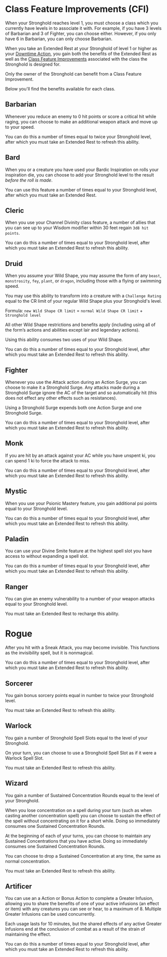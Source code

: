 # Class Feature Improvements (CFI)
When your Stronghold reaches level 1, you must choose a class which you currently have levels in to associate it with. For example, if you have 3 levels of Barbarian and 3 of Fighter, you can choose either. However, if you only have 6 in Barbarian, you can only choose Barbarian.

When you take an Extended Rest at your Stronghold of level 1 or higher as your [Downtime Action](downtime_actions.md), you gain both the benefits of the Extended Rest as well as the [Class Feature Improvements](class_feature_improvements.md) associated with the class the Stronghold is designed for. 

Only the owner of the Stronghold can benefit from a Class Feature Improvement.

Below you'll find the benefits available for each class. 

## Barbarian 
Whenever you reduce an enemy to 0 hit points or score a critical hit while raging, you can choose to make an additional weapon attack and move up to your speed. 

You can do this a number of times equal to twice your Stronghold level, after which you must take an Extended Rest to refresh this ability.

## Bard 
When you or a creature you have used your Bardic Inspiration on rolls your inspiration die, you can choose to add your Stronghold level to the result *before the roll is made*. 

You can use this feature a number of times equal to your Stronghold level, after which you must take an Extended Rest.

## Cleric 
When you use your Channel Divinity class feature, a number of allies that you can see up to your Wisdom modifier within 30 feet regain `3d8 hit points`. 

You can do this a number of times equal to your Stronghold level, after which you must take an Extended Rest to refresh this ability. 

## Druid 
When you assume your Wild Shape, you may assume the form of any `beast`, `monstrosity`, `fey`, `plant`, or `dragon`, including those with a flying or swimming speed. 

You may use this ability to transform into a creature with a `Challenge Rating` equal to the CR limit of your regular Wild Shape plus your Stronghold's level. 


Formula: `new Wild Shape CR limit` = `normal Wild Shape CR limit` + `Stronghold level`

All other Wild Shape restrictions and benefits apply (including using all of the form’s actions and abilities except lair and legendary actions). 

Using this ability consumes two uses of your Wild Shape. 

You can do this a number of times equal to your Stronghold level, after which you must take an Extended Rest to refresh this ability.

## Fighter 
Whenever you use the Attack action during an Action Surge, you can choose to make it a Stronghold Surge. Any attacks made during a Stronghold Surge ignore the AC of the target and so automatically hit (this does not effect any other effects such as resistances). 

Using a Stronghold Surge expends both one Action Surge and one Stronghold Surge. 

You can do this a number of times equal to your Stronghold level, after which you must take an Extended Rest to refresh this ability. 

## Monk 
If you are hit by an attack against your AC while you have unspent ki, you can spend 1 ki to force the attack to miss. 

You can do this a number of times equal to your Stronghold level, after which you must take an Extended Rest to refresh this ability.

## Mystic 
When you use your Psionic Mastery feature, you gain additional psi points equal to your Stronghold level. 

You can do this a number of times equal to your Stronghold level, after which you must take an Extended Rest to refresh this ability. 

## Paladin 
You can use your Divine Smite feature at the highest spell slot you have access to without expanding a spell slot. 

You can do this a number of times equal to your Stronghold level, after which you must take an Extended Rest to refresh this ability. 

## Ranger 
You can give an enemy vulnerability to a number of your weapon attacks equal to your Stronghold level. 

You must take an Extended Rest to recharge this ability.

# Rogue
After you hit with a Sneak Attack, you may become invisible. This functions as the invisibility spell, but it is nonmagical. 

You can do this a number of times equal to your Stronghold level, after which you must take an Extended Rest to refresh this ability.

## Sorcerer 
You gain bonus sorcery points equal in number to twice your Stronghold level. 

You must take an Extended Rest to refresh this ability. 

## Warlock 
You gain a number of Stronghold Spell Slots equal to the level of your Stronghold. 

On your turn, you can choose to use a Stronghold Spell Slot as if it were a Warlock Spell Slot.

You must take an Extended Rest to refresh this ability. 

## Wizard
You gain a number of Sustained Concentration Rounds equal to the level of your Stronghold. 

When you lose concentration on a spell during your turn (such as when casting another concentration spell) you can choose to sustain the effect of the spell without concentrating on it for a short while. Doing so immediately consumes one Sustained Concentration Rounds.

At the beginning of each of your turns, you can choose to maintain any Sustained Concentrations that you have active. Doing so immediately consumes one Sustained Concentration Rounds.

You can choose to drop a Sustained Concentration at any time, the same as normal concentration.

You must take an Extended Rest to refresh this ability. 

## Artificer 
You can use an a Action or Bonus Action to complete a Greater Infusion, allowing you to share the benefits of one of your active infusions (an effect or item) with any creatures you can see or hear, to a maximum of 8. Multiple Greater Infusions can be used concurrently. 

Each usage lasts for 10 minutes, but the shared effects of any active Greater Infusions end at the conclusion of combat as a result of the strain of maintaining the effect.

You can do this a number of times equal to your Stronghold level, after which you must take an Extended Rest to refresh this ability.
